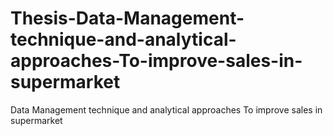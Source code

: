 # Thesis-Data-Management-technique-and-analytical-approaches-To-improve-sales-in-supermarket
Data Management technique and analytical approaches To improve sales in supermarket
